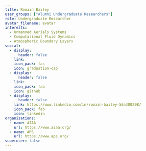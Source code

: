 ```yaml
---
title: Romain Bailey
user_groups: ["Alumni Undergraduate Researchers"]
role: Undergraduate Researcher
avatar_filename: avatar
interests:
  - Unmanned Aerials Systems
  - Computational Fluid Dynamics
  - Atmospheric Boundary Layers
social:
  - display:
      header: false
    link: 
    icon_pack: fas
    icon: graduation-cap
  - display:
      header: false
    link: 
    icon_pack: fab
    icon: github
  - display:
      header: false
    link: https://www.linkedin.com/in/romain-bailey-56a380208/
    icon_pack: fab
    icon: linkedin
organizations:
  - name: AIAA
    url: https://www.aiaa.org/
  - name: APS
    url: https://www.aps.org/
superuser: false
---
```

